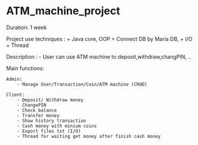 # ATM_machine_project
Duration: 1 week

Project use techniques : 
    + Java core, OOP
    + Connect DB by Maria DB,
    + I/O
    + Thread

Description :
    - User can use ATM machine to deposit,withdraw,changPIN, ..

Main functions:

    Admin: 
        - Manage User/Transaction/Coin/ATM machine (CRUD)

    Client: 
        - Deposit/ Withdraw money
        - ChangePIN
        - Check balance
        - Transfer money
        - Show history transaction
        - Cash money with minium coins
        - Export files txt (I/O)
        - Thread for waiting get money after finish cash money
